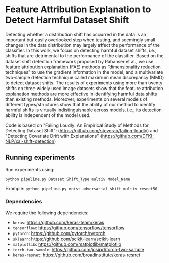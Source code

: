 # Feature Attribution Explanation to Detect Harmful Dataset Shift

Detecting whether a distribution shift has occurred in the data is an important but easily overlooked step when testing, and seemingly small changes in the data distribution may largely affect the performance of the classifier. In this work, we focus on detecting harmful dataset shifts, i.e., shifts that are detrimental to the performance of the classifier. Based on the dataset shift detection framework proposed by Rabanser et al., we use feature attribution explanation (FAE) methods as “dimensionality reduction techniques" to use the gradient information in the model, and a multivariate two-sample detection technique called maximum mean discrepancy (MMD) to detect dataset shifts. The results of experiments using more than twenty shifts on three widely used image datasets show that the feature attribution explanation methods are more effective in identifying harmful data shifts than existing methods. Moreover, experiments on several models of different types/structures show that the ability of our method to identify harmful shifts is virtually indistinguishable across models, i.e., its detection ability is independent of the model used.

Code is based on "Failing Loudly: An Empirical Study of Methods for Detecting Dataset Shift": (https://github.com/steverab/failing-loudly) and "Detecting Covariate Drift with Explanations" (https://github.com/DFKI-NLP/xai-shift-detection)

## Running experiments

Run experiments using:

```
python pipeline.py Dataset Shift_Type multiv Model_Name
```

Example: `python pipeline.py mnist adversarial_shift multiv resnet50`



### Dependencies

We require the following dependencies:
- `keras`: https://github.com/keras-team/keras
- `tensorflow`: https://github.com/tensorflow/tensorflow
- `pytorch`: https://github.com/pytorch/pytorch
- `sklearn`: https://github.com/scikit-learn/scikit-learn
- `matplotlib`: https://github.com/matplotlib/matplotlib
- `torch-two-sample`: https://github.com/josipd/torch-two-sample
- `keras-resnet`: https://github.com/broadinstitute/keras-resnet
